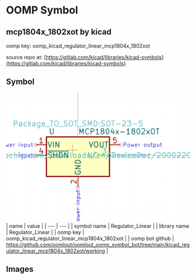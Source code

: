 # OOMP Symbol  
## mcp1804x_1802xot  by kicad  
  
oomp key: oomp_kicad_regulator_linear_mcp1804x_1802xot  
  
source repo at: [https://gitlab.com/kicad/libraries/kicad-symbols](https://gitlab.com/kicad/libraries/kicad-symbols)  
## Symbol  
  
[![working.png](working_600.png)](working.png)  
| name | value | 
| --- | --- | 
| symbol name | Regulator_Linear | 
| library name | Regulator_Linear | 
| oomp key | oomp_kicad_regulator_linear_mcp1804x_1802xot | 
| oomp bot github | https://github.com/oomlout/oomlout_oomp_symbol_bot/tree/main/kicad_regulator_linear_mcp1804x_1802xot/working | 
## Images  
